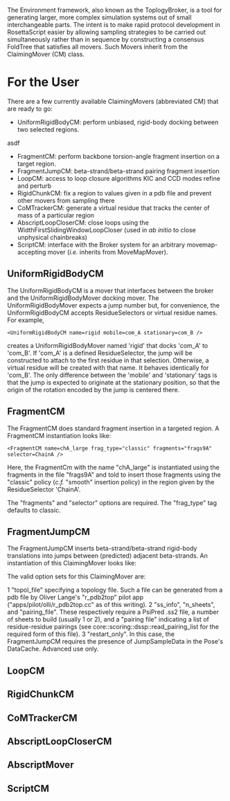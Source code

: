 The Environment framework, also known as the ToplogyBroker, is a tool for generating larger, more complex simulation systems out of small interchangeable parts. The intent is to make rapid protocol development in RosettaScript easier by allowing sampling strategies to be carried out simultaneously rather than in sequence by constructing a consensus FoldTree that satisfies all movers. Such Movers inherit from the ClaimingMover (CM) class.

# For the User
There are a few currently available ClaimingMovers (abbreviated CM) that are ready to go:
* UniformRigidBodyCM: perform unbiased, rigid-body docking between two selected regions.


asdf

* FragmentCM: perform backbone torsion-angle fragment insertion on a target region.
* FragmentJumpCM: beta-strand/beta-strand pairing fragment insertion
* LoopCM: access to loop closure algorithms KIC and CCD modes refine and perturb
* RigidChunkCM: fix a region to values given in a pdb file and prevent other movers from sampling there
* CoMTrackerCM: generate a virtual residue that tracks the center of mass of a particular region
* AbscriptLoopCloserCM: close loops using the WidthFirstSlidingWindowLoopCloser (used in _ab initio_ to close unphysical chainbreaks)
* ScriptCM: interface with the Broker system for an arbitrary movemap-accepting mover (_i.e._ inherits from MoveMapMover).

## UniformRigidBodyCM
The UniformRigidBodyCM is a mover that interfaces between the broker and the UniformRigidBodyMover docking mover. The UniformRigidBodyMover expects a jump number but, for convenience, the UniformRigidBodyCM accepts ResidueSelectors or virtual residue names. For example,

`<UniformRigidBodyCM name=rigid mobile=com_A stationary=com_B />`

creates a UniformRigidBodyMover named 'rigid' that docks 'com_A' to 'com_B'. If 'com_A' is a defined ResidueSelector, the jump will be constructed to attach to the first residue in that selection. Otherwise, a virtual residue will be created with that name. It behaves identically for 'com_B'. The only difference between the 'mobile' and 'stationary' tags is that the jump is expected to originate at the stationary position, so that the origin of the rotation encoded by the jump is centered there.


## FragmentCM
The FragmentCM does standard fragment insertion in a targeted region. A FragmentCM instantiation looks like:

`<FragmentCM name=chA_large frag_type="classic" fragments="frags9A" selector=ChainA />`

Here, the FragmentCm with the name "chA_large" is instantiated using the fragments in the file "frags9A" and told to insert those fragments using the "classic" policy (_c.f._ "smooth" insertion policy) in the region given by the ResidueSelector 'ChainA'.

The "fragments" and "selector" options are required. The "frag_type" tag defaults to classic.

## FragmentJumpCM

The FragmentJumpCM inserts beta-strand/beta-strand rigid-body translations into jumps between (predicted) adjacent beta-strands. An instantiation of this ClaimingMover looks like:

<FragmentJumpCM name=jumps topol_file="beta_sheets.top" />

The valid option sets for this ClaimingMover are:

1 "topol_file" specifying a topology file. Such a file can be generated from a pdb file by Oliver Lange's "r_pdb2top" pilot app ("apps/pilot/olli/r_pdb2top.cc" as of this writing).
2 "ss_info", "n_sheets", and "pairing_file". These respectively require a PsiPred .ss2 file, a number of sheets to build (usually 1 or 2), and a "pairing file" indicating a list of residue-residue pairings (see core::scoring::dssp::read_pairing_list for the required form of this file).
3 "restart_only". In this case, the FragmentJumpCM requires the presence of JumpSampleData in the Pose's DataCache. Advanced use only.

## LoopCM
## RigidChunkCM
## CoMTrackerCM
## AbscriptLoopCloserCM
## AbscriptMover
## ScriptCM